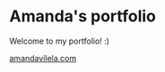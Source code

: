 # Amanda's portfolio

Welcome to my portfolio! :)

<a href="http://amandavilela.com" target="_blank">amandavilela.com</a>
